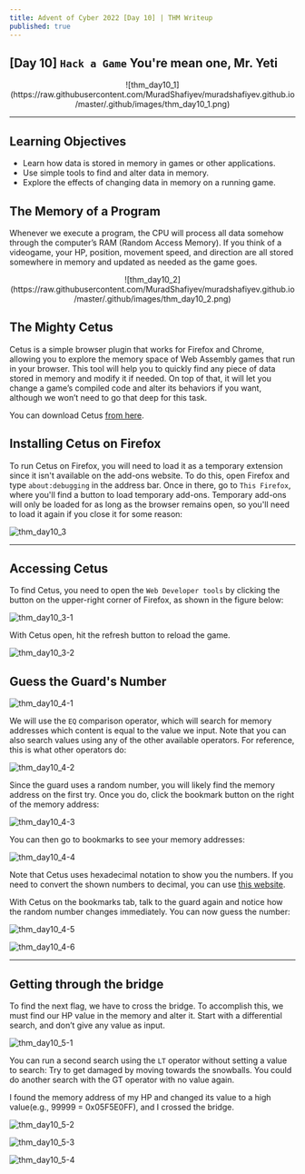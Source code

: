 ```yaml
---
title: Advent of Cyber 2022 [Day 10] | THM Writeup
published: true
---
```


## [](#header-1)[Day 10] `Hack a Game` You're mean one, Mr. Yeti

<div style="text-align: center;">
![thm_day10_1](https://raw.githubusercontent.com/MuradShafiyev/muradshafiyev.github.io/master/.github/images/thm_day10_1.png)
</div>

* * *

## Learning Objectives

*   Learn how data is stored in memory in games or other applications.
*   Use simple tools to find and alter data in memory.
*   Explore the effects of changing data in memory on a running game.


## The Memory of a Program

Whenever we execute a program, the CPU will process all data somehow through the computer’s RAM (Random Access Memory). If you think of a videogame, your HP, position, movement speed, and direction are all stored somewhere in memory and updated as needed as the game goes.

<div style="text-align: center;">
![thm_day10_2](https://raw.githubusercontent.com/MuradShafiyev/muradshafiyev.github.io/master/.github/images/thm_day10_2.png)

</div>

## The Mighty Cetus

Cetus is a simple browser plugin that works for Firefox and Chrome, allowing you to explore the memory space of Web Assembly games that run in your browser. This tool will help you to quickly find any piece of data stored in memory and modify it if needed. On top of that, it will let you change a game’s compiled code and alter its behaviors if you want, although we won’t need to go that deep for this task.

You can download Cetus [from here](https://github.com/Qwokka/Cetus/releases/download/v1.03.1/Cetus_v1.03.1.zip).

## Installing Cetus on Firefox

To run Cetus on Firefox, you will need to load it as a temporary extension since it isn't available on the add-ons website. To do this, open Firefox and type `about:debugging` in the address bar. Once in there, go to `This Firefox`, where you'll find a button to load temporary add-ons. Temporary add-ons will only be loaded for as long as the browser remains open, so you'll need to load it again if you close it for some reason:

![thm_day10_3](https://raw.githubusercontent.com/MuradShafiyev/muradshafiyev.github.io/master/.github/images/thm_day10_3.png)

* * *

## Accessing Cetus

To find Cetus, you need to open the `Web Developer tools` by clicking the button on the upper-right corner of Firefox, as shown in the figure below:

![thm_day10_3-1](https://raw.githubusercontent.com/MuradShafiyev/muradshafiyev.github.io/master/.github/images/thm_day10_3-1.png)

With Cetus open, hit the refresh button to reload the game.

![thm_day10_3-2](https://raw.githubusercontent.com/MuradShafiyev/muradshafiyev.github.io/master/.github/images/thm_day10_3-2.png)

## Guess the Guard's Number

![thm_day10_4-1](https://raw.githubusercontent.com/MuradShafiyev/muradshafiyev.github.io/master/.github/images/thm_day10_4-1.png)

We will use the `EQ` comparison operator, which will search for memory addresses which content is equal to the value we input. Note that you can also search values using any of the other available operators. For reference, this is what other operators do:

![thm_day10_4-2](https://raw.githubusercontent.com/MuradShafiyev/muradshafiyev.github.io/master/.github/images/thm_day10_4-2.png)

Since the guard uses a random number, you will likely find the memory address on the first try. Once you do, click the bookmark button on the right of the memory address:

![thm_day10_4-3](https://raw.githubusercontent.com/MuradShafiyev/muradshafiyev.github.io/master/.github/images/thm_day10_4-3.png)

You can then go to bookmarks to see your memory addresses:

![thm_day10_4-4](https://raw.githubusercontent.com/MuradShafiyev/muradshafiyev.github.io/master/.github/images/thm_day10_4-4.png)

Note that Cetus uses hexadecimal notation to show you the numbers. If you need to convert the shown numbers to decimal, you can use [this website](https://www.rapidtables.com/convert/number/hex-to-decimal.html).

With Cetus on the bookmarks tab, talk to the guard again and notice how the random number changes immediately. You can now guess the number:

![thm_day10_4-5](https://raw.githubusercontent.com/MuradShafiyev/muradshafiyev.github.io/master/.github/images/thm_day10_4-5.png)

![thm_day10_4-6](https://raw.githubusercontent.com/MuradShafiyev/muradshafiyev.github.io/master/.github/images/thm_day10_4-6.png)

* * *

## Getting through the bridge

To find the next flag, we have to cross the bridge. To accomplish this, we must find our HP value in the memory and alter it.
Start with a differential search, and don’t give any value as input.

![thm_day10_5-1](https://raw.githubusercontent.com/MuradShafiyev/muradshafiyev.github.io/master/.github/images/thm_day10_5-1.png)

You can run a second search using the `LT` operator without setting a value to search:
Try to get damaged by moving towards the snowballs.
You could do another search with the GT operator with no value again.

I found the memory address of my HP and changed its value to a high value(e.g., 99999 = 0x05F5E0FF), and I crossed the bridge.

![thm_day10_5-2](https://raw.githubusercontent.com/MuradShafiyev/muradshafiyev.github.io/master/.github/images/thm_day10_5-2.png)

![thm_day10_5-3](https://raw.githubusercontent.com/MuradShafiyev/muradshafiyev.github.io/master/.github/images/thm_day10_5-3.png)

![thm_day10_5-4](https://raw.githubusercontent.com/MuradShafiyev/muradshafiyev.github.io/master/.github/images/thm_day10_5-4.png)

